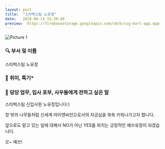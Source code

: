 ```yaml
---
layout: post
title:  "스타벅스팀 노유정"
date:   2018-06-13 15:39:40
preview:  https://firebasestorage.googleapis.com/v0/b/ssg-mart-app.appspot.com/o/%EB%8F%99%EA%B8%B0%EC%82%AC%EC%A7%84%2F191913.jpg?alt=media&token=1520b8bf-c8dd-48e2-9147-507ca9cc543d
---
```


![Picture 1](https://firebasestorage.googleapis.com/v0/b/ssg-mart-app.appspot.com/o/%EC%85%80%EC%B9%B4%2F%EB%85%B8%EC%9C%A0%EC%A0%95.jpg?alt=media&token=c99193e0-a092-44d7-9989-d59357d559dd)


### 🔍 **부서 및 이름**

   스타벅스팀 노유정  

### 🔔 **취미, 특기***


### 🔔 **담당 업무, 입사 포부, 사우들에게 전하고 싶은 말**

   스타벅스팀 신입사원 노유정입니다:)

   창 밖의 나무들처럼 신세계 아이앤씨인으로서의 자긍심을 쑥쑥 키워나가고자 합니다.

   앞으로도  맡고 있는 일에 대해서 NO가 아닌 YES를 외치는 긍정적인 예쓰유정이 되겠습니다.

   오~ 예쓰!